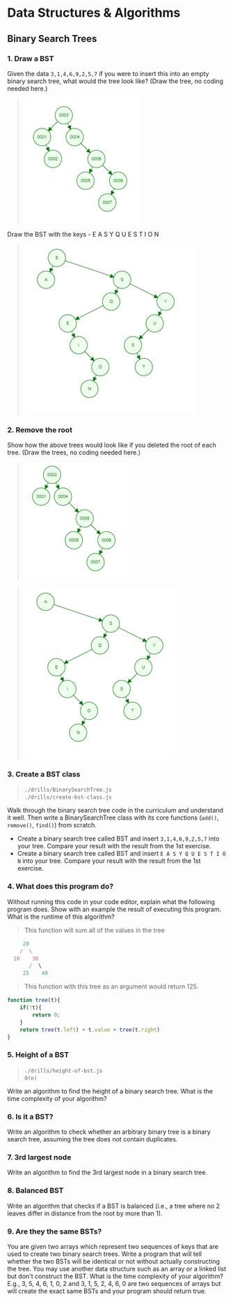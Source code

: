 # Data Structures & Algorithms

## Binary Search Trees

### 1. Draw a BST  

Given the data `3,1,4,6,9,2,5,7` if you were to insert this into an empty binary search tree, what would the tree look like? (Draw the tree, no coding needed here.)

  > ![Binary-Search-Tree-1](https://raw.githubusercontent.com/sinsys/dsa-bst/master/img/binary_tree_1.png)  

Draw the BST with the keys - E A S Y Q U E S T I O N  

  > ![Binary-Search-Tree-3](https://raw.githubusercontent.com/sinsys/dsa-bst/master/img/binary_tree_3.png)  

### 2. Remove the root  

Show how the above trees would look like if you deleted the root of each tree. (Draw the trees, no coding needed here.)

  > ![Binary-Search-Tree-1-root-removed](https://raw.githubusercontent.com/sinsys/dsa-bst/master/img/binary_tree_1_root_removed.png)  

  > ![Binary-Search-Tree-3-root-removed](https://raw.githubusercontent.com/sinsys/dsa-bst/master/img/binary_tree_3_root_removed.png)  

### 3. Create a BST class  

  > `./drills/BinarySearchTree.js`  
  > `./drills/create-bst-class.js`  

Walk through the binary search tree code in the curriculum and understand it well. Then write a BinarySearchTree class with its core functions (`add()`, `remove()`, `find()`) from scratch.

 - Create a binary search tree called BST and insert `3,1,4,6,9,2,5,7` into your tree. Compare your result with the result from the 1st exercise.
 - Create a binary search tree called BST and insert `E A S Y Q U E S T I O N` into your tree. Compare your result with the result from the 1st exercise.  

### 4. What does this program do?  

Without running this code in your code editor, explain what the following program does. Show with an example the result of executing this program. What is the runtime of this algorithm?

  > This function will sum all of the values in the tree  

```javascript
     20
    /  \
  10    30
       /  \
     25    40
```  

  > This function with this tree as an argument would return 125.

```javascript
function tree(t){
    if(!t){
        return 0;
    }
    return tree(t.left) + t.value + tree(t.right)
}
```  

### 5. Height of a BST  

  > `./drills/height-of-bst.js`  
  > `O(n)`

Write an algorithm to find the height of a binary search tree. What is the time complexity of your algorithm?

### 6. Is it a BST?  

Write an algorithm to check whether an arbitrary binary tree is a binary search tree, assuming the tree does not contain duplicates.

### 7. 3rd largest node  

Write an algorithm to find the 3rd largest node in a binary search tree.

### 8. Balanced BST  

Write an algorithm that checks if a BST is balanced (i.e., a tree where no 2 leaves differ in distance from the root by more than 1).

### 9. Are they the same BSTs?  

You are given two arrays which represent two sequences of keys that are used to create two binary search trees. Write a program that will tell whether the two BSTs will be identical or not without actually constructing the tree. You may use another data structure such as an array or a linked list but don't construct the BST. What is the time complexity of your algorithm? E.g., 3, 5, 4, 6, 1, 0, 2 and 3, 1, 5, 2, 4, 6, 0 are two sequences of arrays but will create the exact same BSTs and your program should return true.